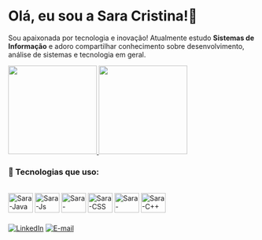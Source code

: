 # Olá, eu sou a Sara Cristina!💙

Sou apaixonada por tecnologia e inovação! Atualmente estudo **Sistemas de Informação** e adoro compartilhar conhecimento sobre desenvolvimento, análise de sistemas e tecnologia em geral.

<div>
  <a href="https://github.com/SarinhaCri">
    <img height="180em" src="https://github-readme-stats.vercel.app/api?username=SarinhaCri&show_icons=true&theme=radical&include_all_commits=true&count_private=true"/>
    <img height="180em" src="https://github-readme-stats.vercel.app/api/top-langs/?username=SarinhaCri&layout=compact&langs_count=16&theme=radical"/>
  </a>
</div>

### 🚀 Tecnologias que uso:

<div style="display: inline_block"><br>
  <img align="center" alt="Sara-Java" height="40" width="50" src="https://cdn.jsdelivr.net/gh/devicons/devicon/icons/java/java-original.svg">
  <img align="center" alt="Sara-Js" height="40" width="50" src="https://cdn.jsdelivr.net/gh/devicons/devicon/icons/javascript/javascript-original.svg">
  <img align="center" alt="Sara-HTML" height="40" width="50" src="https://cdn.jsdelivr.net/gh/devicons/devicon/icons/html5/html5-original.svg">
  <img align="center" alt="Sara-CSS" height="40" width="50" src="https://cdn.jsdelivr.net/gh/devicons/devicon/icons/css3/css3-original.svg">
  <img align="center" alt="Sara-Python" height="40" width="50" src="https://cdn.jsdelivr.net/gh/devicons/devicon/icons/python/python-original.svg">
  <img align="center" alt="Sara-C++" height="40" width="50" src="https://cdn.jsdelivr.net/gh/devicons/devicon/icons/cplusplus/cplusplus-original.svg">
 
</div>

### 

[![LinkedIn](https://img.shields.io/badge/-LinkedIn-%230077B5?style=for-the-badge&logo=linkedin&logoColor=white)](https://www.linkedin.com/in/sarinhacri)
[![E-mail](https://img.shields.io/badge/-Email-%230077B5?style=for-the-badge&logo=gmail&logoColor=white)](mailto:seuemail@example.com)

